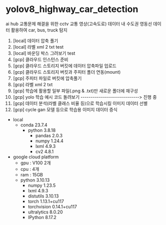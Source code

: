 # yolov8_highway_car_detection
ai hub 교통문제 해결을 위한 cctv 교통 영상(고속도로) 데이터 내 수도권 영동선 데이터 활용하여 car, bus, truck 탐지

1. [local] 데이터 압축 풀기
2. [local] 라벨 xml 2 txt test
3. [local] 바운딩 박스 그려보기 test
4. [gcp] 클라우드 인스턴스 준비
5. [gcp] 클라우드 스토리지 버킷에 데이터 압축파일 업로드
6. [gcp] 클라우드 스토리지 버킷과 주피터 폴더 연동(mount)
7. [gcp] 주피터 파일로 버킷에 압축풀기
8. [gcp] 라벨 xml 2 txt
9. [gcp] 학습에 활용할 일부 파일(.png & .txt)만 새로운 폴더에 재구성
10. [gcp] yolo 학습 예시 코드 돌려보기 -----------------------------> 진행 중
11. [gcp] 데이터 분석(라벨 클래스 비율 등)으로 학습시킬 이미지 데이터 선별
12. [gcp] cycle gan 모델 등으로 학습용 이미지 데이터 증식

- local
  - conda 23.7.4
    - python 3.8.18
      - pandas 2.0.3
      - numpy 1.24.4
      - lxml 4.9.3
      - cv2 4.8.1
- google cloud platform
  - gpu : V100 2개
  - cpu : 4개
  - ram : 15GB
  - python 3.10.13
    - numpy 1.23.5
    - lxml 4.9.3
    - distutils 3.10.13
    - torch 1.13.1+cu117
    - torchvision 0.14.1+cu117
    - ultralytics 8.0.20
    - IPython 8.17.2
